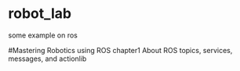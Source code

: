 # robot_lab
some example on ros

#Mastering Robotics using ROS
chapter1
About ROS topics, services, messages, and actionlib 
